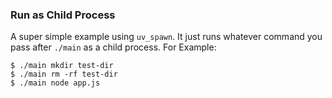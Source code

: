 ### Run as Child Process
A super simple example using `uv_spawn`. It just runs whatever command you pass after `./main` as a child process. For Example:

```
$ ./main mkdir test-dir
$ ./main rm -rf test-dir
$ ./main node app.js
```
